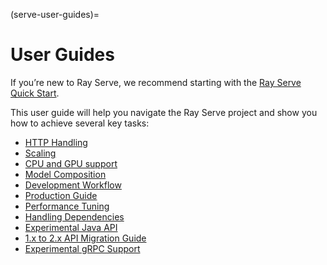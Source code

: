(serve-user-guides)=
# User Guides

If you’re new to Ray Serve, we recommend starting with the [Ray Serve Quick Start](getting_started).

This user guide will help you navigate the Ray Serve project and show you how to achieve several key tasks:
- [HTTP Handling](http-guide)
- [Scaling](scaling)
- [CPU and GPU support](serve-cpus-gpus)
- [Model Composition](serve-model-composition)
- [Development Workflow](dev-workflow)
- [Production Guide](serve-in-production)
- [Performance Tuning](performance)
- [Handling Dependencies](handling-dependencies)
- [Experimental Java API](managing-java-deployments)
- [1.x to 2.x API Migration Guide](migration)
- [Experimental gRPC Support](direct-ingress)
